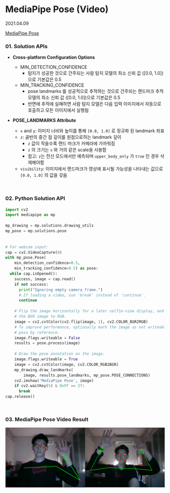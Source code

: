 # MediaPipe Pose (Video)

2021.04.09

[MediaPipe Pose](https://google.github.io/mediapipe/solutions/pose)

### 01. Solution APIs

* **Cross-platform Configuration Options**
  * MIN_DETECTION_CONFIDENCE
    * 탐지가 성공한 것으로 간주되는 사람 탐지 모델의 최소 신뢰 값 ([0.0, 1.0])으로 기본값은 0.5
  * MIN_TRACKING_CONFIDENCE
    * pose landmarks 를 성공적으로 추적하는 것으로 간주되는 랜드마크 추적 모델의 최소 신뢰 값 ([0.0, 1.0])으로 기본값은 0.5
    * 반면에 추적에 실패하면 사람 탐지 모델은 다음 입력 이미지에서 자동으로 호출하고 모든 이미지에서 실행됨

* **POSE_LANDMARKS Attribute**
  * `x` and `y`: 이미지 너비와 높이를 통해 `[0.0, 1.0]` 로  정규화 된 landmark 좌표
  * `z`: 골반의 중간 점 깊이를 원점으로하는 landmark 깊이
    * `z` 값이 작을수록 랜드 마크가 카메라에 가까워짐
    * `z` 의 크기는 `x` 와 거의 같은 scale을 사용함
    * 참고: `z`는 전신 모드에서만 예측되며 `upper_body_only` 가 `true` 인 경우 삭제해야함
  * `visibility`: 이미지에서 랜드마크가 영상에 표시될 가능성을 나타내는 값으로 `[0.0, 1.0]` 의 값을 갖음

<br>

### 02. Python Solution API

```python
import cv2
import mediapipe as mp

mp_drawing = mp.solutions.drawing_utils
mp_pose = mp.solutions.pose


# For webcam input:
cap = cv2.VideoCapture(0)
with mp_pose.Pose(
    min_detection_confidence=0.5,
    min_tracking_confidence=0.5) as pose:
  while cap.isOpened():
    success, image = cap.read()
    if not success:
      print("Ignoring empty camera frame.")
      # If loading a video, use 'break' instead of 'continue'.
      continue

    # Flip the image horizontally for a later selfie-view display, and convert
    # the BGR image to RGB.
    image = cv2.cvtColor(cv2.flip(image, 1), cv2.COLOR_BGR2RGB)
    # To improve performance, optionally mark the image as not writeable to
    # pass by reference.
    image.flags.writeable = False
    results = pose.process(image)

    # Draw the pose annotation on the image.
    image.flags.writeable = True
    image = cv2.cvtColor(image, cv2.COLOR_RGB2BGR)
    mp_drawing.draw_landmarks(
        image, results.pose_landmarks, mp_pose.POSE_CONNECTIONS)
    cv2.imshow('MediaPipe Pose', image)
    if cv2.waitKey(5) & 0xFF == 27:
      break
cap.release()
```

<br>

###  03. MediaPipe Pose Video Result

![result.PNG](https://github.com/hyunmin0317/OpenCV_Study/blob/master/MediaPipePose/MediaPipePose(Video)/Github/result.PNG?raw=true)

